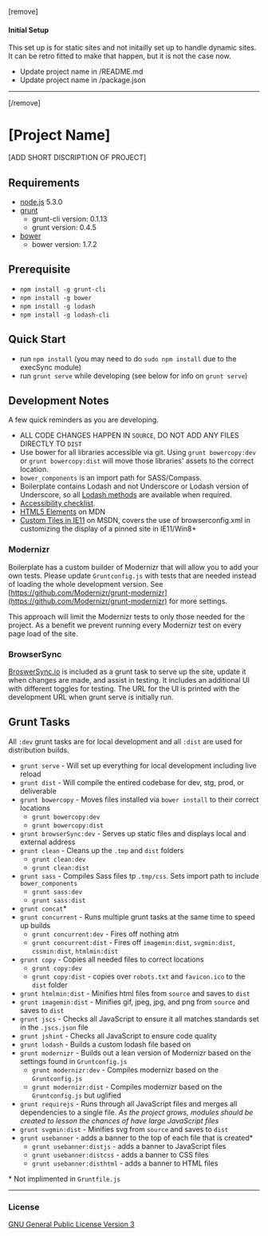 [remove]

#### Initial Setup
This set up is for static sites and not initailly set up to handle dynamic sites.  It can be retro fitted to make that happen, but it is not the case now.

* Update project name in /README.md
* Update project name in /package.json

***
[/remove]

[Project Name]
===================

[ADD SHORT DISCRIPTION OF PROJECT]

## Requirements
* [node.js](http://nodejs.org/) 5.3.0
* [grunt](http://gruntjs.com)
    * grunt-cli version: 0.1.13
    * grunt version: 0.4.5
* [bower](http://bower.io/)
    * bower version: 1.7.2

## Prerequisite
 * `npm install -g grunt-cli`
 * `npm install -g bower`
 * `npm install -g lodash`
 * `npm install -g lodash-cli`

## Quick Start
* run `npm install` (you may need to do `sudo npm install` due to the execSync module)
* run `grunt serve` while developing (see below for info on `grunt serve`)

## Development Notes

A few quick reminders as you are developing.

* ALL CODE CHANGES HAPPEN IN `SOURCE`, DO NOT ADD ANY FILES DIRECTLY TO `DIST`
* Use bower for all libraries accessible via git.  Using `grunt bowercopy:dev` or `grunt bowercopy:dist` will move those libraries' assets to the correct location.
* `bower_components` is an import path for SASS/Compass.
* Boilerplate contains Lodash and not Underscore or Lodash version of Underscore, so all [Lodash methods](http://lodash.com/docs) are available when required.
* [Accessibility checklist](http://a11yproject.com/checklist.html).
* [HTML5 Elements](https://developer.mozilla.org/en-US/docs/Web/Guide/HTML/HTML5/HTML5_element_list) on MDN
* [Custom Tiles in IE11](https://msdn.microsoft.com/en-us/library/ie/dn455106%28v=vs.85%29.aspx) on MSDN, covers the use of browserconfig.xml in customizing the display of a pinned site in IE11/Win8+

### Modernizr

Boilerplate has a custom builder of Modernizr that will allow you to add your own tests. Please update `Gruntconfig.js` with tests that are needed instead of loading the whole development version.  See [https://github.com/Modernizr/grunt-modernizr](https://github.com/Modernizr/grunt-modernizr) for more settings.

This approach will limit the Modernizr tests to only those needed for the project. As a benefit we prevent running every Modernizr test on every page load of the site.

### BrowserSync

[BroswerSync.io](http://www.browsersync.io/) is included as a grunt task to serve up the site, update it when changes are made, and assist in testing. It includes an additional UI with different toggles for testing. The URL for the UI is printed with the development URL when grunt serve is initially run.

## Grunt Tasks
All `:dev` grunt tasks are for local development and all `:dist` are used for distribution builds.

* `grunt serve` -  Will set up everything for local development including live reload
* `grunt dist` - Will compile the entired codebase for dev, stg, prod, or deliverable
* `grunt bowercopy` - Moves files installed via `bower install` to their correct locations
  * `grunt bowercopy:dev`
  * `grunt bowercopy:dist`
* `grunt browserSync:dev` - Serves up static files and displays local and external address
* `grunt clean` - Cleans up the `.tmp` and `dist` folders
  * `grunt clean:dev`
  * `grunt clean:dist`
* `grunt sass` - Compiles Sass files tp `.tmp/css`.  Sets import path to include `bower_components`
  * `grunt sass:dev`
  * `grunt sass:dist`
* `grunt concat`*
* `grunt concurrent` - Runs multiple grunt tasks at the same time to speed up builds
  * `grunt concurrent:dev` - Fires off nothing atm
  * `grunt concurrent:dist` - Fires off `imagemin:dist`, `svgmin:dist`, `cssmin:dist`, `htmlmin:dist`
* `grunt copy` - Copies all needed files to correct locations
  * `grunt copy:dev`
  * `grunt copy:dist` - copies over `robots.txt` and `favicon.ico` to the `dist` folder
* `grunt htmlmin:dist` - Minifies html files from `source` and saves to `dist`
* `grunt imagemin:dist` - Minifies gif, jpeg, jpg, and png from `source` and saves to `dist`
* `grunt jscs` - Checks all JavaScript to ensure it all matches standards set in the `.jscs.json` file
* `grunt jshint` - Checks all JavaScript to ensure code quality
* `grunt lodash` - Builds a custom lodash file based on 
* `grunt modernizr` - Builds out a lean version of Modernizr based on the settings found in `Gruntconfig.js`
  * `grunt modernizr:dev` - Compiles modernizr based on the `Gruntconfig.js`
  * `grunt modernizr:dist` - Compiles modernizr based on the `Gruntconfig.js` but uglified
* `grunt requirejs` - Runs through all JavaScript files and merges all dependencies to a single file.  *As the project grows, modules should be created to lesson the chances of have large JavaScript files*
* `grunt svgmin:dist` - Minifies svg from `source` and saves to `dist`
* `grunt usebanner` - adds a banner to the top of each file that is created*
  * `grunt usebanner:distjs` - adds a banner to JavaScript files
  * `grunt usebanner:distcss` - adds a banner to CSS files
  * `grunt usebanner:disthtml` - adds a banner to HTML files

\* Not implimented in `Gruntfile.js`
***

### License
[GNU General Public License Version 3](http://www.gnu.org/licenses/gpl.html)

